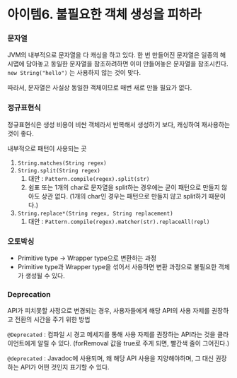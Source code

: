 # 아이템6. 불필요한 객체 생성을 피하라

### 문자열

JVM의 내부적으로 문자열을 다 캐싱을 하고 있다.
한 번 만들어진 문자열은 일종의 해시맵에 담아놓고 동일한 문자열을 참조하려하면 이미 만들어놓은 문자열을 참조시킨다.
`new String("hello")` 는 사용하지 않는 것이 맞다.

따라서, 문자열은 사실상 동일한 객체이므로 매번 새로 만들 필요가 없다.

### 정규표현식

정규표현식은 생성 비용이 비싼 객체라서 반복해서 생성하기 보다, 캐싱하여 재사용하는 것이 좋다.

내부적으로 패턴이 사용되는 곳

1. `String.matches(String regex)`
2. `String.split(String regex)`
   1. 대안 : `Pattern.compile(regex).split(str)`
   2. 쉼표 또는 1개의 char로 문자열을 split하는 경우에는 굳이 패턴으로 만들지 않아도 상관 없다. (1개의 char인 경우는 패턴으로 만들지 않고 split하기 때문이다.)
3. `String.replace*(String regex, String replacement)`
   1. 대안 : `Pattern.compile(regex).matcher(str).replaceAll(repl)`

### 오토박싱

- Primitive type → Wrapper type으로 변환하는 과정
- Primitive type과 Wrapper type을 섞어서 사용하면 변환 과정으로 불필요한 객체가 생성될 수 있다.

### Deprecation

API가 피치못할 사정으로 변경되는 경우, 사용자들에게 해당 API의 사용 자제를 권장하고 전환의 시간을 주기 위한 방법

`@Deprecated` : 컴파일 시 경고 메세지를 통해 사용 자제를 권장하는 API라는 것을 클라이언트에게 알릴 수 있다.
(forRemoval 값을 true로 주게 되면, 빨간색 줄이 그어진다.)

`@deprecated` : Javadoc에 사용되며, 왜 해당 API 사용을 지양해야하며, 그 대신 권장하는 API가 어떤 것인지 표기할 수 있다.
